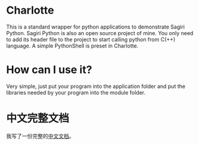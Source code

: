 # Charlotte
This is a standard wrapper for python applications to demonstrate Sagiri Python.
Sagiri Python is also an open source project of mine.
You only need to add its header file to the project to start calling python from C(++) language.
A simple PythonShell is preset in Charlotte.


# How can I use it?
Very simple, just put your program into the application folder and put the libraries needed by your program into the module folder.


# 中文完整文档
我写了一份完整的[中文文档][1]。

  [1]: https://mistyra.in/index.php/archives/python/4.html
